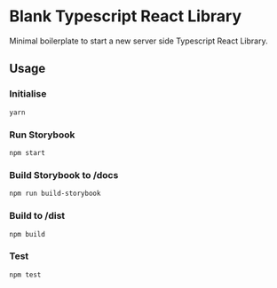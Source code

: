 # Blank Typescript React Library

Minimal boilerplate to start a new server side Typescript React Library.

## Usage

### Initialise

```
yarn
```

### Run Storybook

```
npm start
```

### Build Storybook to /docs

```
npm run build-storybook
```

### Build to /dist

```
npm build
```

### Test

```
npm test
```
